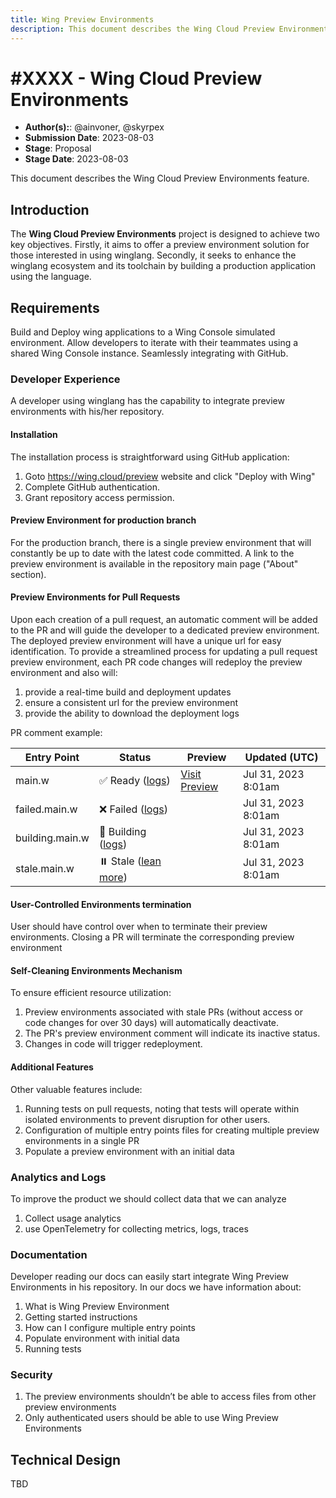 ```yaml
---
title: Wing Preview Environments
description: This document describes the Wing Cloud Preview Environments feature.
---
```


# #XXXX - Wing Cloud Preview Environments

- **Author(s):**: @ainvoner, @skyrpex
- **Submission Date**: 2023-08-03
- **Stage**: Proposal
- **Stage Date**: 2023-08-03

This document describes the Wing Cloud Preview Environments feature.

## Introduction
The **Wing Cloud Preview Environments** project is designed to achieve two key objectives. Firstly, it aims to offer a preview environment solution for those interested in using winglang.
Secondly, it seeks to enhance the winglang ecosystem and its toolchain by building a production application using the language.

## Requirements
Build and Deploy wing applications to a Wing Console simulated environment.
Allow developers to iterate with their teammates using a shared Wing Console instance.
Seamlessly integrating with GitHub.

### Developer Experience
A developer using winglang has the capability to integrate preview environments with his/her repository.

#### Installation
The installation process is straightforward using GitHub application:

1. Goto https://wing.cloud/preview website and click "Deploy with Wing"
2. Complete GitHub authentication.
3. Grant repository access permission.

#### Preview Environment for production branch
For the production branch, there is a single preview environment that will constantly be up to date with the latest code committed.
A link to the preview environment is available in the repository main page ("About" section).

#### Preview Environments for Pull Requests
Upon each creation of a pull request, an automatic comment will be added to the PR and will guide the developer to a dedicated preview environment. The deployed preview environment will have a unique url for easy identification.
To provide a streamlined process for updating a pull request preview environment, each PR code changes will redeploy the preview environment and also will:
1. provide a real-time build and deployment updates
2. ensure a consistent url for the preview environment
3. provide the ability to download the deployment logs

PR comment example:

| Entry Point  | Status | Preview | Updated (UTC) |
| ------------- | ------------- | ------------- | ------------- | 
| main.w  |  ✅ Ready ([logs](https:/main-pr.wing-preview.com/logs)) | [Visit Preview](https:/main-pr.wing-preview.com) |  Jul 31, 2023 8:01am |
| failed.main.w  | ❌ Failed ([logs](https:/main-pr.wing-preview.com/logs))  |  |  Jul 31, 2023 8:01am |
| building.main.w  |  🔄 Building ([logs](https:/main-pr.wing-preview.com/logs))  | |  Jul 31, 2023 8:01am |
| stale.main.w  | ⏸️ Stale  ([lean more](https:/winglang.io/docs/preview))  | |  Jul 31, 2023 8:01am |

#### User-Controlled Environments termination
User should have control over when to terminate their preview environments. Closing a PR will terminate the corresponding preview environment

#### Self-Cleaning Environments Mechanism
To ensure efficient resource utilization:
1. Preview environments associated with stale PRs (without access or code changes for over 30 days) will automatically deactivate.
2. The PR's preview environment comment will indicate its inactive status.
3. Changes in code will trigger redeployment.

#### Additional Features
Other valuable features include:
1. Running tests on pull requests, noting that tests will operate within isolated environments to prevent disruption for other users.
2. Configuration of multiple entry points files for creating multiple preview environments in a single PR
3. Populate a preview environment with an initial data

### Analytics and Logs
To improve the product we should collect data that we can analyze
1. Collect usage analytics
2. use OpenTelemetry for collecting metrics, logs, traces

### Documentation
Developer reading our docs can easily start integrate Wing Preview Environments in his repository.
In our docs we have information about:
1. What is Wing Preview Environment
2. Getting started instructions
4. How can I configure multiple entry points
5. Populate environment with initial data
6. Running tests

### Security
1. The preview environments shouldn’t be able to access files from other preview environments
2. Only authenticated users should be able to use Wing Preview Environments

## Technical Design
TBD